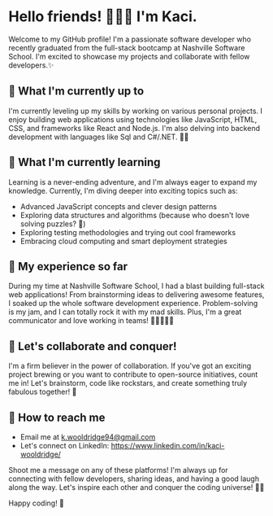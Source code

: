 # Hello friends! 🙋🏼‍♀️ I'm Kaci.

Welcome to my GitHub profile! I'm a passionate software developer who recently graduated from the full-stack bootcamp at Nashville Software School. I'm excited to showcase my projects and collaborate with fellow developers.✨

## 🔭 What I'm currently up to

I'm currently leveling up my skills by working on various personal projects. I enjoy building web applications using technologies like JavaScript, HTML, CSS, and frameworks like React and Node.js. I'm also delving into backend development with languages like Sql and C#/.NET. 🌈🚀

## 🌱 What I'm currently learning

Learning is a never-ending adventure, and I'm always eager to expand my knowledge. Currently, I'm diving deeper into exciting topics such as:

- Advanced JavaScript concepts and clever design patterns
- Exploring data structures and algorithms (because who doesn't love solving puzzles? 🧩)
- Exploring testing methodologies and trying out cool frameworks
- Embracing cloud computing and smart deployment strategies

## 💼 My experience so far

During my time at Nashville Software School, I had a blast building full-stack web applications! From brainstorming ideas to delivering awesome features, I soaked up the whole software development experience. Problem-solving is my jam, and I can totally rock it with my mad skills. Plus, I'm a great communicator and love working in teams! 👩🏼‍🤝‍👩🏽

## 🎉 Let's collaborate and conquer!

I'm a firm believer in the power of collaboration. If you've got an exciting project brewing or you want to contribute to open-source initiatives, count me in! Let's brainstorm, code like rockstars, and create something truly fabulous together! 💫

## 💌 How to reach me

- Email me at k.wooldridge94@gmail.com 
- Let's connect on LinkedIn: https://www.linkedin.com/in/kaci-wooldridge/

Shoot me a message on any of these platforms! I'm always up for connecting with fellow developers, sharing ideas, and having a good laugh along the way. Let's inspire each other and conquer the coding universe! 🚀💖

Happy coding! 💖
